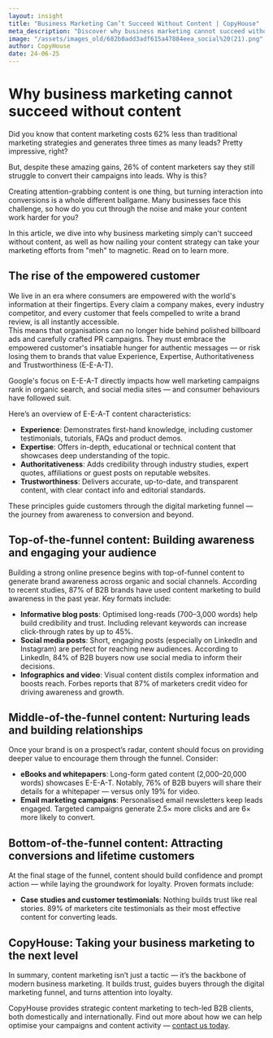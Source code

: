 ```yaml
---
layout: insight
title: "Business Marketing Can’t Succeed Without Content | CopyHouse"
meta_description: "Discover why business marketing cannot succeed without content that guides customers through the digital marketing funnel to long-term customer loyalty."
image: "/assets/images_old/682b0add3adf615a47884eea_social%20(21).png"
author: CopyHouse
date: 24-06-25
---
```


# Why business marketing cannot succeed without content

Did you know that content marketing costs 62% less than traditional marketing strategies and generates three times as many leads? Pretty impressive, right?

But, despite these amazing gains, 26% of content marketers say they still struggle to convert their campaigns into leads. Why is this?

Creating attention-grabbing content is one thing, but turning interaction into conversions is a whole different ballgame. Many businesses face this challenge, so how do you cut through the noise and make your content work harder for you?

In this article, we dive into why business marketing simply can't succeed without content, as well as how nailing your content strategy can take your marketing efforts from "meh" to magnetic. Read on to learn more.

## The rise of the empowered customer

We live in an era where consumers are empowered with the world's information at their fingertips. Every claim a company makes, every industry competitor, and every customer that feels compelled to write a brand review, is all instantly accessible.  
This means that organisations can no longer hide behind polished billboard ads and carefully crafted PR campaigns. They must embrace the empowered customer's insatiable hunger for authentic messages — or risk losing them to brands that value Experience, Expertise, Authoritativeness and Trustworthiness (E-E-A-T).

Google's focus on E-E-A-T directly impacts how well marketing campaigns rank in organic search, and social media sites — and consumer behaviours have followed suit.

Here’s an overview of E-E-A-T content characteristics:

- **Experience**: Demonstrates first-hand knowledge, including customer testimonials, tutorials, FAQs and product demos.
- **Expertise**: Offers in-depth, educational or technical content that showcases deep understanding of the topic.
- **Authoritativeness**: Adds credibility through industry studies, expert quotes, affiliations or guest posts on reputable websites.
- **Trustworthiness**: Delivers accurate, up-to-date, and transparent content, with clear contact info and editorial standards.

These principles guide customers through the digital marketing funnel — the journey from awareness to conversion and beyond.

## Top-of-the-funnel content: Building awareness and engaging your audience

Building a strong online presence begins with top-of-funnel content to generate brand awareness across organic and social channels. According to recent studies, 87% of B2B brands have used content marketing to build awareness in the past year. Key formats include:

- **Informative blog posts**: Optimised long-reads (700–3,000 words) help build credibility and trust. Including relevant keywords can increase click-through rates by up to 45%.
- **Social media posts**: Short, engaging posts (especially on LinkedIn and Instagram) are perfect for reaching new audiences. According to LinkedIn, 84% of B2B buyers now use social media to inform their decisions.
- **Infographics and video**: Visual content distils complex information and boosts reach. Forbes reports that 87% of marketers credit video for driving awareness and growth.

## Middle-of-the-funnel content: Nurturing leads and building relationships

Once your brand is on a prospect’s radar, content should focus on providing deeper value to encourage them through the funnel. Consider:

- **eBooks and whitepapers**: Long-form gated content (2,000–20,000 words) showcases E-E-A-T. Notably, 76% of B2B buyers will share their details for a whitepaper — versus only 19% for video.
- **Email marketing campaigns**: Personalised email newsletters keep leads engaged. Targeted campaigns generate 2.5× more clicks and are 6× more likely to convert.

## Bottom-of-the-funnel content: Attracting conversions and lifetime customers

At the final stage of the funnel, content should build confidence and prompt action — while laying the groundwork for loyalty. Proven formats include:

- **Case studies and customer testimonials**: Nothing builds trust like real stories. 89% of marketers cite testimonials as their most effective content for converting leads.

## CopyHouse: Taking your business marketing to the next level

In summary, content marketing isn’t just a tactic — it’s the backbone of modern business marketing. It builds trust, guides buyers through the digital marketing funnel, and turns attention into loyalty.

CopyHouse provides strategic content marketing to tech-led B2B clients, both domestically and internationally. Find out more about how we can help optimise your campaigns and content activity — [contact us today](mailto:richard@copyhouse.io).

